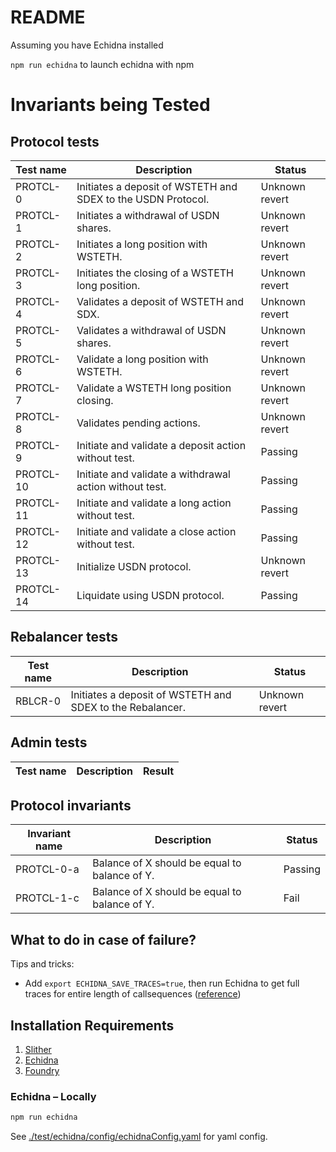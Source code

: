 # README

Assuming you have Echidna installed

`npm run echidna` to launch echidna with npm

# Invariants being Tested

## Protocol tests

| Test name | Description                                                  | Status         |
| --------- | ------------------------------------------------------------ | -------------- |
| PROTCL-0  | Initiates a deposit of WSTETH and SDEX to the USDN Protocol. | Unknown revert |
| PROTCL-1  | Initiates a withdrawal of USDN shares.                       | Unknown revert |
| PROTCL-2  | Initiates a long position with WSTETH.                       | Unknown revert |
| PROTCL-3  | Initiates the closing of a WSTETH long position.             | Unknown revert |
| PROTCL-4  | Validates a deposit of WSTETH and SDX.                       | Unknown revert |
| PROTCL-5  | Validates a withdrawal of USDN shares.                       | Unknown revert |
| PROTCL-6  | Validate a long position with WSTETH.                        | Unknown revert |
| PROTCL-7  | Validate a WSTETH long position closing.                     | Unknown revert |
| PROTCL-8  | Validates pending actions.                                   | Unknown revert |
| PROTCL-9  | Initiate and validate a deposit action without test.         | Passing        |
| PROTCL-10 | Initiate and validate a withdrawal action without test.      | Passing        |
| PROTCL-11 | Initiate and validate a long action without test.            | Passing        |
| PROTCL-12 | Initiate and validate a close action without test.           | Passing        |
| PROTCL-13 | Initialize USDN protocol.                                    | Unknown revert |
| PROTCL-14 | Liquidate using USDN protocol.                               | Passing        |

## Rebalancer tests

| Test name | Description                                               | Status         |
| --------- | --------------------------------------------------------- | -------------- |
| RBLCR-0   | Initiates a deposit of WSTETH and SDEX to the Rebalancer. | Unknown revert |

## Admin tests

| Test name | Description | Result |
| --------- | ----------- | ------ |

## Protocol invariants

| Invariant name | Description                                   | Status  |
| -------------- | --------------------------------------------- | ------- |
| PROTCL-0-a     | Balance of X should be equal to balance of Y. | Passing |
| PROTCL-1-c     | Balance of X should be equal to balance of Y. | Fail    |

## What to do in case of failure?

Tips and tricks:

- Add `export ECHIDNA_SAVE_TRACES=true`, then run Echidna to get full traces for entire length of callsequences ([reference](https://github.com/crytic/echidna/pull/1180))

## Installation Requirements

1. [Slither](https://github.com/crytic/slither/)
2. [Echidna](https://github.com/crytic/echidna)
3. [Foundry](https://book.getfoundry.sh/getting-started/installation)

### Echidna – Locally

```bash
npm run echidna
```

See [./test/echidna/config/echidnaConfig.yaml](./test/echidna/config/echidnaConfig.yaml) for yaml config.
